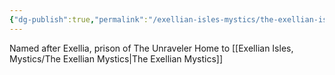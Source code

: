 ```yaml
---
{"dg-publish":true,"permalink":"/exellian-isles-mystics/the-exellian-isles/"}
---
```


Named after Exellia, prison of The Unraveler
Home to [[Exellian Isles, Mystics/The Exellian Mystics\|The Exellian Mystics]]